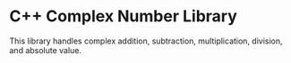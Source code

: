# C++ Complex Number Library
This library handles complex addition, subtraction, multiplication, division, and absolute value.
